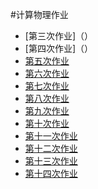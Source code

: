 #计算物理作业
- [第三次作业]（）
- [第四次作业]（）
- [第五次作业]()
- [第六次作业]()
- [第七次作业]()
- [第八次作业]()
- [第九次作业]()
- [第十次作业]()
- [第十一次作业]()
- [第十二次作业]()
- [第十三次作业]()
- [第十四次作业]()
